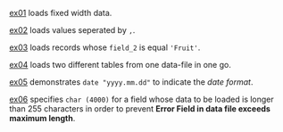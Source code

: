 [ex01](https://github.com/ReneNyffenegger/oracle-patterns/tree/master/SQLLoader/ex_01) loads fixed width data.

[ex02](https://github.com/ReneNyffenegger/oracle-patterns/tree/master/SQLLoader/ex_02) loads values seperated by `,`.

[ex03](https://github.com/ReneNyffenegger/oracle-patterns/tree/master/SQLLoader/ex_03) loads records whose `field_2` is equal `'Fruit'`.

[ex04](https://github.com/ReneNyffenegger/oracle-patterns/tree/master/SQLLoader/ex_04) loads two different tables from one data-file in one go.

[ex05](https://github.com/ReneNyffenegger/oracle-patterns/tree/master/SQLLoader/ex_05) demonstrates `date "yyyy.mm.dd"` to indicate the *date format*.

[ex06](https://github.com/ReneNyffenegger/oracle-patterns/tree/master/SQLLoader/ex_06) specifies `char (4000)` for a field whose data to be loaded is longer than 255 characters in order to prevent **Error Field in data file exceeds maximum length**.
